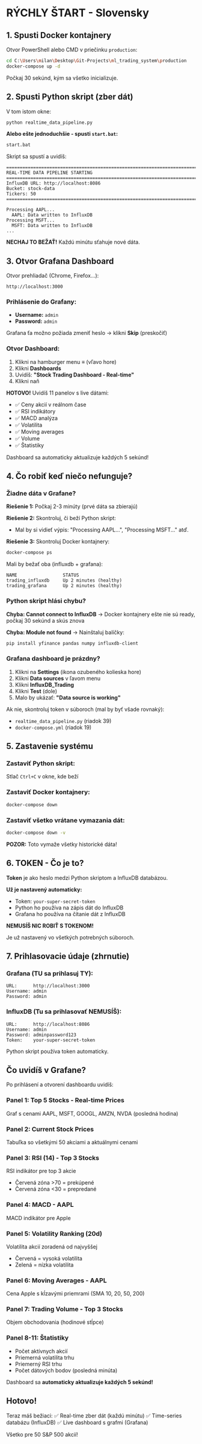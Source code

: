 # RÝCHLY ŠTART - Slovensky

## 1. Spusti Docker kontajnery

Otvor PowerShell alebo CMD v priečinku `production`:

```bash
cd C:\Users\milan\Desktop\Git-Projects\ml_trading_system\production
docker-compose up -d
```

Počkaj 30 sekúnd, kým sa všetko inicializuje.

## 2. Spusti Python skript (zber dát)

V tom istom okne:

```bash
python realtime_data_pipeline.py
```

**Alebo ešte jednoduchšie - spusti `start.bat`:**
```bash
start.bat
```

Skript sa spustí a uvidíš:
```
================================================================================
REAL-TIME DATA PIPELINE STARTING
================================================================================
InfluxDB URL: http://localhost:8086
Bucket: stock-data
Tickers: 50
================================================================================

Processing AAPL...
  AAPL: Data written to InfluxDB
Processing MSFT...
  MSFT: Data written to InfluxDB
...
```

**NECHAJ TO BEŽAŤ!** Každú minútu sťahuje nové dáta.

## 3. Otvor Grafana Dashboard

Otvor prehliadač (Chrome, Firefox...):

```
http://localhost:3000
```

### Prihlásenie do Grafany:
- **Username:** `admin`
- **Password:** `admin`

Grafana ťa možno požiada zmeniť heslo → klikni **Skip** (preskočiť)

### Otvor Dashboard:

1. Klikni na hamburger menu **≡** (vľavo hore)
2. Klikni **Dashboards**
3. Uvidíš: **"Stock Trading Dashboard - Real-time"**
4. Klikni naň

**HOTOVO!** Uvidíš 11 panelov s live dátami:

- ✅ Ceny akcií v reálnom čase
- ✅ RSI indikátory
- ✅ MACD analýza
- ✅ Volatilita
- ✅ Moving averages
- ✅ Volume
- ✅ Štatistiky

Dashboard sa automaticky aktualizuje každých 5 sekúnd!

## 4. Čo robiť keď niečo nefunguje?

### Žiadne dáta v Grafane?

**Riešenie 1:** Počkaj 2-3 minúty (prvé dáta sa zbierajú)

**Riešenie 2:** Skontroluj, či beží Python skript:
- Mal by si vidieť výpis: "Processing AAPL...", "Processing MSFT..." atď.

**Riešenie 3:** Skontroluj Docker kontajnery:
```bash
docker-compose ps
```

Mali by bežať oba (influxdb + grafana):
```
NAME                 STATUS
trading_influxdb     Up 2 minutes (healthy)
trading_grafana      Up 2 minutes (healthy)
```

### Python skript hlási chybu?

**Chyba: Cannot connect to InfluxDB**
→ Docker kontajnery ešte nie sú ready, počkaj 30 sekúnd a skús znova

**Chyba: Module not found**
→ Nainštaluj balíčky:
```bash
pip install yfinance pandas numpy influxdb-client
```

### Grafana dashboard je prázdny?

1. Klikni na **Settings** (ikona ozubeného kolieska hore)
2. Klikni **Data sources** v ľavom menu
3. Klikni **InfluxDB_Trading**
4. Klikni **Test** (dole)
5. Malo by ukázať: **"Data source is working"**

Ak nie, skontroluj token v súboroch (mal by byť všade rovnaký):
- `realtime_data_pipeline.py` (riadok 39)
- `docker-compose.yml` (riadok 19)

## 5. Zastavenie systému

### Zastaviť Python skript:
Stlač `Ctrl+C` v okne, kde beží

### Zastaviť Docker kontajnery:
```bash
docker-compose down
```

### Zastaviť všetko vrátane vymazania dát:
```bash
docker-compose down -v
```
**POZOR:** Toto vymaže všetky historické dáta!

## 6. TOKEN - Čo je to?

**Token** je ako heslo medzi Python skriptom a InfluxDB databázou.

**Už je nastavený automaticky:**
- Token: `your-super-secret-token`
- Python ho používa na zápis dát do InfluxDB
- Grafana ho používa na čítanie dát z InfluxDB

**NEMUSÍŠ NIC ROBIŤ S TOKENOM!**

Je už nastavený vo všetkých potrebných súboroch.

## 7. Prihlasovacie údaje (zhrnutie)

### Grafana (TU sa prihlasuj TY):
```
URL:      http://localhost:3000
Username: admin
Password: admin
```

### InfluxDB (Tu sa prihlasovať NEMUSÍŠ):
```
URL:      http://localhost:8086
Username: admin
Password: adminpassword123
Token:    your-super-secret-token
```

Python skript používa token automaticky.

## Čo uvidíš v Grafane?

Po prihlásení a otvorení dashboardu uvidíš:

### Panel 1: Top 5 Stocks - Real-time Prices
Graf s cenami AAPL, MSFT, GOOGL, AMZN, NVDA (posledná hodina)

### Panel 2: Current Stock Prices
Tabuľka so všetkými 50 akciami a aktuálnymi cenami

### Panel 3: RSI (14) - Top 3 Stocks
RSI indikátor pre top 3 akcie
- Červená zóna >70 = prekúpené
- Červená zóna <30 = prepredané

### Panel 4: MACD - AAPL
MACD indikátor pre Apple

### Panel 5: Volatility Ranking (20d)
Volatilita akcií zoradená od najvyššej
- Červená = vysoká volatilita
- Zelená = nízka volatilita

### Panel 6: Moving Averages - AAPL
Cena Apple s kĺzavými priemrami (SMA 10, 20, 50, 200)

### Panel 7: Trading Volume - Top 3 Stocks
Objem obchodovania (hodinové stĺpce)

### Panel 8-11: Štatistiky
- Počet aktívnych akcií
- Priemerná volatilita trhu
- Priemerný RSI trhu
- Počet dátových bodov (posledná minúta)

Dashboard sa **automaticky aktualizuje každých 5 sekúnd!**

## Hotovo!

Teraz máš bežiaci:
✅ Real-time zber dát (každú minútu)
✅ Time-series databázu (InfluxDB)
✅ Live dashboard s grafmi (Grafana)

Všetko pre 50 S&P 500 akcií!
